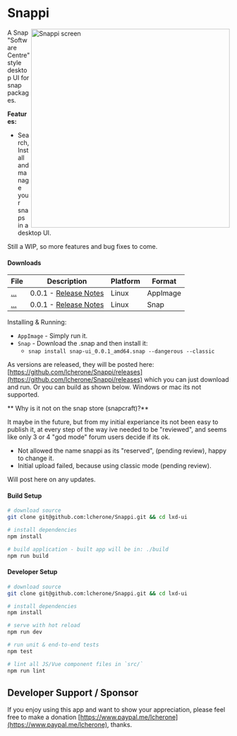 # Snappi

<img src="http://i.imgur.com/kWuIxtl.png" alt="Snappi screen" title="Snappi" align="right" width="450" />

A Snap "Software Centre" style desktop UI for snap packages.

**Features:**

 - Search, Install and manage your snaps in a desktop UI.
 
 Still a WIP, so more features and bug fixes to come.
 


#### Downloads

| File | Description | Platform | Format |
| --- | --- | --- | --- |
| [...](...) | 0.0.1 - [Release Notes](...) | Linux | AppImage |
| [...](...) | 0.0.1 - [Release Notes](...) | Linux | Snap |

Installing & Running:

 - `AppImage` - Simply run it.
 - `Snap` - Download the .snap and then install it:
   - `snap install snap-ui_0.0.1_amd64.snap --dangerous --classic`


As versions are released, they will be posted here: [https://github.com/lcherone/Snappi/releases](https://github.com/lcherone/Snappi/releases) 
which you can just download and run. Or you can build as shown below. Windows or mac its not supported.

** Why is it not on the snap store (snapcraft)?**

It maybe in the future, but from my initial experiance its not been easy to publish it, at every step of the way ive needed to be "reviewed", and seems like only 3 or 4 "god mode" forum users decide if its ok.

 - Not allowed the name snappi as its "reserved", (pending review), happy to change it.
 - Initial upload failed, because using classic mode (pending review).
 
 Will post here on any updates.


#### Build Setup

``` bash
# download source
git clone git@github.com:lcherone/Snappi.git && cd lxd-ui

# install dependencies
npm install

# build application - built app will be in: ./build
npm run build

```

#### Developer Setup

``` bash
# download source
git clone git@github.com:lcherone/Snappi.git && cd lxd-ui

# install dependencies
npm install

# serve with hot reload
npm run dev

# run unit & end-to-end tests
npm test

# lint all JS/Vue component files in `src/`
npm run lint

```

## Developer Support / Sponsor

If you enjoy using this app and want to show your appreciation,
please feel free to make a donation [https://www.paypal.me/lcherone](https://www.paypal.me/lcherone), thanks.
